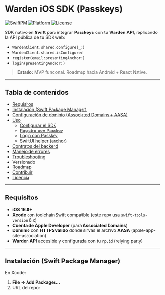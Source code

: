 # Warden iOS SDK (Passkeys)

[![SwiftPM](https://img.shields.io/badge/SwiftPM-compatible-success.svg)](https://github.com/offcarlospetit/warden-ios)
[![Platform](https://img.shields.io/badge/platforms-iOS%2016%2B-blue.svg)](#requisitos)
[![License](https://img.shields.io/badge/license-MIT-lightgrey.svg)](#licencia)

SDK nativo en **Swift** para integrar **Passkeys** con tu **Warden API**, replicando la API pública de tu SDK web:

- `WardenClient.shared.configure(_:)`
- `WardenClient.shared.isConfigured`
- `register(email:presentingAnchor:)`
- `login(presentingAnchor:)`

> **Estado:** MVP funcional. Roadmap hacia Android + React Native.

---

## Tabla de contenidos

- [Requisitos](#requisitos)
- [Instalación (Swift Package Manager)](#instalación-swift-package-manager)
- [Configuración de dominio (Associated Domains + AASA)](#configuración-de-dominio-associated-domains--aasa)
- [Uso](#uso)
  - [Configurar el SDK](#configurar-el-sdk)
  - [Registro con Passkey](#registro-con-passkey)
  - [Login con Passkey](#login-con-passkey)
  - [SwiftUI helper (anchor)](#swiftui-helper-anchor)
- [Contratos del backend](#contratos-del-backend)
- [Manejo de errores](#manejo-de-errores)
- [Troubleshooting](#troubleshooting)
- [Versionado](#versionado)
- [Roadmap](#roadmap)
- [Contribuir](#contribuir)
- [Licencia](#licencia)

---

## Requisitos

- **iOS 16.0+**
- **Xcode** con toolchain Swift compatible (este repo usa `swift-tools-version` 6.x)
- **Cuenta de Apple Developer** (para **Associated Domains**)
- **Dominio** con **HTTPS válido** donde sirvas el archivo **AASA** (apple-app-site-association)
- **Warden API** accesible y configurada con tu **`rp.id`** (relying party)

---

## Instalación (Swift Package Manager)

En Xcode:

1. **File → Add Packages…**
2. URL del repo:
